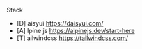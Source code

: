 Stack

- [D] aisyui https://daisyui.com/
- [A] lpine js https://alpinejs.dev/start-here
- [T] ailwindcss https://tailwindcss.com/
